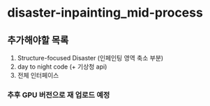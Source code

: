 # disaster-inpainting_mid-process

## 추가해야할 목록
1. Structure-focused Disaster (인페인팅 영역 축소 부분)
2. day to night code (+ 기상청 api)
3. 전체 인터페이스


### 추후 GPU 버전으로 재 업로드 예정
